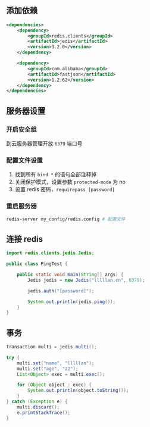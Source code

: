 

## 添加依赖

```xml
<dependencies>
    <dependency>
        <groupId>redis.clients</groupId>
        <artifactId>jedis</artifactId>
        <version>3.2.0</version>
    </dependency>

    <dependency>
        <groupId>com.alibaba</groupId>
        <artifactId>fastjson</artifactId>
        <version>1.2.62</version>
    </dependency>
</dependencies>
```



## 服务器设置



### 开启安全组

到云服务器管理开放 `6379` 端口号



### 配置文件设置



1. 找到所有 `bind *` 的语句全部注释掉
2. 关闭保护模式，设置参数 `protected-mode` 为 no
3. 设置 redis 密码，`requirepass [password]`



### 重启服务器

```bash
redis-server my_config/redis.config # 配置文件
```



## 连接 redis

```java
import redis.clients.jedis.Jedis;

public class PingTest {

    public static void main(String[] args) {
        Jedis jedis = new Jedis("lllllan.cn", 6379);

        jedis.auth("[password]");

        System.out.println(jedis.ping());
    }
}
```



## 事务

```java
Transaction multi = jedis.multi();

try {
    multi.set("name", "lllllan");
    multi.set("age", "22");
    List<Object> exec = multi.exec();

    for (Object object : exec) {
        System.out.println(object.toString());
    }
} catch (Exception e) {
    multi.discard();
    e.printStackTrace();
}
```
